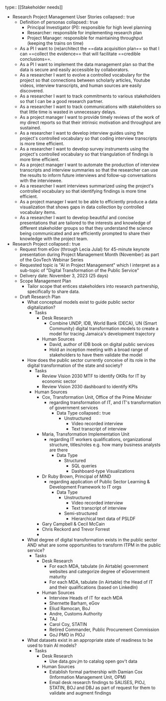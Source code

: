 type:: [[Stakeholder needs]]

- Research Project Management User Stories
  collapsed:: true
	- Definition of personas
	  collapsed:: true
		- Principal Investigator (PI): responsible for high level planning
		- Researcher: responsible for implementing research plan
		- Project Manager: responsible for maintaining throughput (keeping the trains on time)
	- As a PI I want to (re)architect the ==data acquisition plan== so that I can ==collect the evidence== that will facilitate ==credible conclusions==.
	- As a PI I want to implement the data management plan so that the data is secure and easily accessible by collaborators.
	- As a researcher I want to evolve a controlled vocabulary for the project so that connections between scholarly articles, Youtube videos, interview transcripts, and human sources are easily discovered.
	- As a researcher I want to track commitments to various stakeholders so that I can be a good research partner.
	- As a researcher I want to track communications with stakeholders so that little time is wasted in unnecessary delays.
	- As a project manager I want to provide timely reviews of the work of my direct reports so that their intrinsic motivation and throughput are sustained.
	- As a researcher I want to develop interview guides using the project's controlled vocabulary so that coding interview transcripts is more time efficient.
	- As a researcher I want to develop survey instruments using the project's controlled vocabulary so that triangulation of findings is more time efficient.
	- As a project manager I want to automate the production of interview transcripts and interview summaries so that the researcher can use the results to inform future interviews and follow-up conversations with the interviewee.
	- As a researcher I want interviews summarized using the project's controlled vocabulary so that identifying findings is more time efficient.
	- As a project manager I want to be able to efficiently produce a data visualization that shows gaps in data collection by controlled vocabulary items.
	- As a researcher I want to develop beautiful and concise presentations that are tailored to the interests and knowledge of different stakeholder groups so that they understand the science being communicated and are efficiently prompted to share their knowledge with the project team.
- Research Project
  collapsed:: true
	- Request from eGov (through Lecia Julal) for 45-minute keynote presentation during Project Management Month (November) as part of the GovTech Webinar Series
	- Requested topic is "AI in Project Management" which I interpret as a sub-topic of "Digital Transformation of the Public Service"
	- Delivery date: November 3, 2023 (25 days)
	- Scope Management Plan
		- Tailor scope that entices stakeholders into research partnership, specifically to share data.
	- Draft Research Plan
		- What conceptual models exist to guide public sector digitalization?
			- Tasks
				- Desk Research
					- Combine UNDP, IDB, World Bank (DECA), UN (Smart Community) digital transformation models to create a model for tracing Jamaica's development trajectory
				- Human Sources
					- David, author of IDB book on digital public services
					- Hold an inception meeting with a broad range of stakeholders to have them validate the model
		- How does the public sector currently conceive of its role in the digital transformation of the state and society?
			- Tasks
				- Review Vision 2030 MTF to identify OKRs for IT by economic sector
				- Review Vision 2030 dashboard to identify KPIs
			- Human Sources
				- Cox, Transformation Unit, Office of the Prime Minister
					- regarding transformation of IT, and IT's transformation of government services
						- Data Type
						  collapsed:: true
							- Unstructured
								- Video recorded interview
								- Text transcript of interview
				- Maria, Transformation Implementation Unit
					- regarding IT workers qualifications, organizational structure, titles/roles e.g. how many business analysts are there
						- Data Type
							- Structured
								- SQL queries
								- Dashboard-type Visualizations
				- Dr Ruby Brown, Principal of MIND
					- regarding application of Public Sector Learning & Development Framework to IT orgs
						- Data Type
							- Unstructured
								- Video recorded interview
								- Text transcript of interview
							- Semi-structured
								- Hierarchical text data of PSLDF
				- Gary Campbell & Cecil McCain
				- Chris Reckord and Trevor Forrest
				-
		- What degree of digital transformation exists in the public sector AND what are some opportunities to transform ITPM in the public service?
			- Tasks
				- Desk Research
					- For each MDA, tabulate (in Airtable) government websites and categorize degree of eGovernment maturity
					- For each MDA, tabulate (in Airtable) the Head of IT and their qualifications (based on LinkedIn)
				- Human Sources
					- Interview Heads of IT for each MDA
					- Shernette Barham, eGov
					- Eliud Ramocan, BoJ
					- Andre, Customs Authority
					- TAJ
					- Carol Coy, STATIN
					- Retired Commander, Public Procurement Commission
					- GoJ PMO in PIOJ
		- What datasets exist in an appropriate state of readiness to be used to train AI models?
			- Tasks
				- Desk Research
					- Use data.gov.jm to catalog open gov't data
				- Human Sources
					- Establish formal partnership with Damian Cox (Information Management Unit, OPM)
					- Email desk research findings to SALISES, PIOJ, STATIN, BOJ and DBJ as part of request for them to validate and augment findings